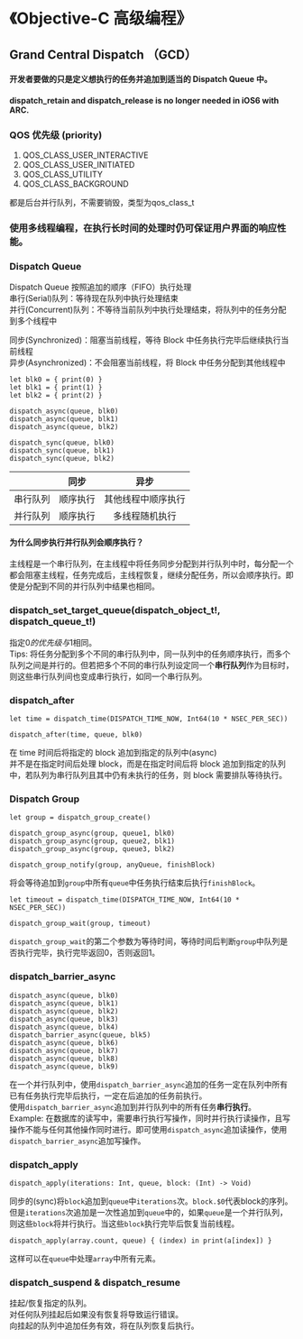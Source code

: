 # 《Objective-C 高级编程》
## Grand Central Dispatch （GCD）
#### 开发者要做的只是定义想执行的任务并追加到适当的 Dispatch Queue 中。
#### dispatch_retain and dispatch_release is no longer needed in iOS6 with ARC.
### QOS 优先级 (priority)
1. QOS_CLASS_USER_INTERACTIVE
2. QOS_CLASS_USER_INITIATED
3. QOS_CLASS_UTILITY
4. QOS_CLASS_BACKGROUND

都是后台并行队列，不需要销毁，类型为qos_class_t

### 使用多线程编程，在执行长时间的处理时仍可保证用户界面的响应性能。

### Dispatch Queue
Dispatch Queue 按照追加的顺序（FIFO）执行处理  
串行(Serial)队列：等待现在队列中执行处理结束  
并行(Concurrent)队列：不等待当前队列中执行处理结束，将队列中的任务分配到多个线程中  
  
同步(Synchronized)：阻塞当前线程，等待 Block 中任务执行完毕后继续执行当前线程  
异步(Asynchronized)：不会阻塞当前线程，将 Block 中任务分配到其他线程中  
  
    let blk0 = { print(0) }
    let blk1 = { print(1) }
    let blk2 = { print(2) }
    
    dispatch_async(queue, blk0)
    dispatch_async(queue, blk1)
    dispatch_async(queue, blk2)
    
    dispatch_sync(queue, blk0)
    dispatch_sync(queue, blk1)
    dispatch_sync(queue, blk2)
    
|               | 同步           | 异步  |
|:-------------: |:-------------:| :-----:|
| 串行队列       | 顺序执行        | 其他线程中顺序执行 |
| 并行队列       | 顺序执行       |   多线程随机执行 |

#### 为什么同步执行并行队列会顺序执行？
主线程是一个串行队列，在主线程中将任务同步分配到并行队列中时，每分配一个都会阻塞主线程，任务完成后，主线程恢复，继续分配任务，所以会顺序执行。即使是分配到不同的并行队列中结果也相同。  

### dispatch_set_target_queue(dispatch_object_t!, dispatch_queue_t!)
指定$0的优先级与$1相同。  
Tips: 将任务分配到多个不同的串行队列中，同一队列中的任务顺序执行，而多个队列之间是并行的。但若把多个不同的串行队列设定同一个**串行队列**作为目标时，则这些串行队列间也变成串行执行，如同一个串行队列。  

### dispatch_after

    let time = dispatch_time(DISPATCH_TIME_NOW, Int64(10 * NSEC_PER_SEC))
    
    dispatch_after(time, queue, blk0)
    
在 time 时间后将指定的 block 追加到指定的队列中(async)  
并不是在指定时间后处理 block，而是在指定时间后将 block 追加到指定的队列中，若队列为串行队列且其中仍有未执行的任务，则 block 需要排队等待执行。  


### Dispatch Group
    let group = dispatch_group_create()
    
    dispatch_group_async(group, queue1, blk0)
    dispatch_group_async(group, queue2, blk1)
    dispatch_group_async(group, queue3, blk2)
    
    dispatch_group_notify(group, anyQueue, finishBlock)
    
将会等待追加到`group`中所有`queue`中任务执行结束后执行`finishBlock`。  
    
    let timeout = dispatch_time(DISPATCH_TIME_NOW, Int64(10 * NSEC_PER_SEC))
    
    dispatch_group_wait(group, timeout)
    
`dispatch_group_wait`的第二个参数为等待时间，等待时间后判断`group`中队列是否执行完毕，执行完毕返回0，否则返回1。

### dispatch_barrier_async
    dispatch_async(queue, blk0)
    dispatch_async(queue, blk1)
    dispatch_async(queue, blk2)
    dispatch_async(queue, blk3)
    dispatch_async(queue, blk4)
    dispatch_barrier_async(queue, blk5)
    dispatch_async(queue, blk6)
    dispatch_async(queue, blk7)
    dispatch_async(queue, blk8)
    dispatch_async(queue, blk9)
    
在一个并行队列中，使用`dispatch_barrier_async`追加的任务一定在队列中所有已有任务执行完毕后执行，一定在后追加的任务前执行。  
使用`dispatch_barrier_async`追加到并行队列中的所有任务**串行执行**。  
Example: 在数据库的读写中，需要串行执行写操作，同时并行执行读操作，且写操作不能与任何其他操作同时进行。即可使用`dispatch_async`追加读操作，使用`dispatch_barrier_async`追加写操作。 

### dispatch_apply
    dispatch_apply(iterations: Int, queue, block: (Int) -> Void)
    
同步的(sync)将`block`追加到`queue`中`iterations`次。`block.$0`代表block的序列。  
 但是`iterations`次追加是一次性追加到`queue`中的，如果`queue`是一个并行队列，则这些`block`将并行执行。当这些`block`执行完毕后恢复当前线程。

    dispatch_apply(array.count, queue) { (index) in print(a[index]) }
    
这样可以在`queue`中处理`array`中所有元素。

### dispatch_suspend & dispatch_resume
挂起/恢复指定的队列。  
对任何队列挂起后如果没有恢复将导致运行错误。  
向挂起的队列中追加任务有效，将在队列恢复后执行。